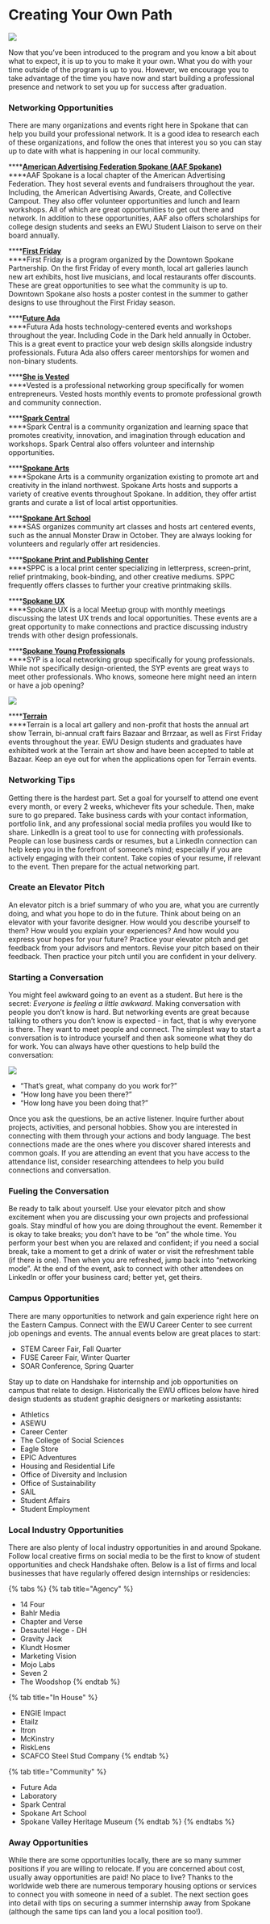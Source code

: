 # Creating Your Own Path

![](../.gitbook/assets/photos.jpg)

Now that you’ve been introduced to the program and you know a bit about what to expect, it is up to you to make it your own. What you do with your time outside of the program is up to you. However, we encourage you to take advantage of the time you have now and start building a professional presence and network to set you up for success after graduation.

### **Networking Opportunities**

There are many organizations and events right here in Spokane that can help you build your professional network. It is a good idea to research each of these organizations, and follow the ones that interest you so you can stay up to date with what is happening in our local community.

\*\*\*\*[**American Advertising Federation Spokane \(AAF Spokane\)**](http://aafspokane.com/)  
****AAF Spokane is a local chapter of the American Advertising Federation. They host several events and fundraisers throughout the year. Including, the American Advertising Awards, Create, and Collective Campout. They also offer volunteer opportunities and lunch and learn workshops. All of which are great opportunities to get out there and network. In addition to these opportunities, AAF also offers scholarships for college design students and seeks an EWU Student Liaison to serve on their board annually.

\*\*\*\*[**First Friday**](https://downtownspokane.org/first-friday/)  
****First Friday is a program organized by the Downtown Spokane Partnership. On the first Friday of every month, local art galleries launch new art exhibits, host live musicians, and local restaurants offer discounts. These are great opportunities to see what the community is up to. Downtown Spokane also hosts a poster contest in the summer to gather designs to use throughout the First Friday season.

\*\*\*\*[**Future Ada**](https://futureada.org/)  
****Futura Ada hosts technology-centered events and workshops throughout the year. Including Code in the Dark held annually in October. This is a great event to practice your web design skills alongside industry professionals. Futura Ada also offers career mentorships for women and non-binary students.

\*\*\*\*[**She is Vested**](https://www.sheisvested.com/)  
****Vested is a professional networking group specifically for women entrepreneurs. Vested hosts monthly events to promote professional growth and community connection.

\*\*\*\*[**Spark Central**](https://spark-central.org/)  
****Spark Central is a community organization and learning space that promotes creativity, innovation, and imagination through education and workshops. Spark Central also offers volunteer and internship opportunities.

\*\*\*\*[**Spokane Arts**](https://spokanearts.org/)  
****Spokane Arts is a community organization existing to promote art and creativity in the inland northwest. Spokane Arts hosts and supports a variety of creative events throughout Spokane. In addition, they offer artist grants and curate a list of local artist opportunities.

\*\*\*\*[**Spokane Art School**](http://spokaneartschool.net/)  
****SAS organizes community art classes and hosts art centered events, such as the annual Monster Draw in October. They are always looking for volunteers and regularly offer art residencies.

\*\*\*\*[**Spokane Print and Publishing Center**](https://www.facebook.com/spokaneprint/)  
****SPPC is a local print center specializing in letterpress, screen-print, relief printmaking, book-binding, and other creative mediums. SPPC frequently offers classes to further your creative printmaking skills.

\*\*\*\*[**Spokane UX**](https://www.spokaneux.com/)  
****Spokane UX is a local Meetup group with monthly meetings discussing the latest UX trends and local opportunities. These events are a great opportunity to make connections and practice discussing industry trends with other design professionals.

\*\*\*\*[**Spokane Young Professionals**](https://www.spokaneux.com/)  
****SYP is a local networking group specifically for young professionals. While not specifically design-oriented, the SYP events are great ways to meet other professionals. Who knows, someone here might need an intern or have a job opening?

![](../.gitbook/assets/journeysindesign.jpg)

\*\*\*\*[**Terrain**](https://www.terrainspokane.com/)  
****Terrain is a local art gallery and non-profit that hosts the annual art show Terrain, bi-annual craft fairs Bazaar and Brrzaar, as well as First Friday events throughout the year. EWU Design students and graduates have exhibited work at the Terrain art show and have been accepted to table at Bazaar. Keep an eye out for when the applications open for Terrain events.

### **Networking Tips**

Getting there is the hardest part. Set a goal for yourself to attend one event every month, or every 2 weeks, whichever fits your schedule. Then, make sure to go prepared. Take business cards with your contact information, portfolio link, and any professional social media profiles you would like to share. LinkedIn is a great tool to use for connecting with professionals. People can lose business cards or resumes, but a LinkedIn connection can help keep you in the forefront of someone’s mind; especially if you are actively engaging with their content. Take copies of your resume, if relevant to the event. Then prepare for the actual networking part.

### **Create an Elevator Pitch**

An elevator pitch is a brief summary of who you are, what you are currently doing, and what you hope to do in the future. Think about being on an elevator with your favorite designer. How would you describe yourself to them? How would you explain your experiences? And how would you express your hopes for your future? Practice your elevator pitch and get feedback from your advisors and mentors. Revise your pitch based on their feedback. Then practice your pitch until you are confident in your delivery.

### **Starting a Conversation**

You might feel awkward going to an event as a student. But here is the secret: _Everyone is feeling a little awkward_. Making conversation with people you don’t know is hard. But networking events are great because talking to others you don’t know is expected - in fact, that is why everyone is there. They want to meet people and connect. The simplest way to start a conversation is to introduce yourself and then ask someone what they do for work. You can always have other questions to help build the conversation:

![](../.gitbook/assets/showcase-_page_16.jpg)

* “That’s great, what company do you work for?”
* “How long have you been there?”
* “How long have you been doing that?”

Once you ask the questions, be an active listener. Inquire further about projects, activities, and personal hobbies. Show you are interested in connecting with them through your actions and body language. The best connections made are the ones where you discover shared interests and common goals. If you are attending an event that you have access to the attendance list, consider researching attendees to help you build connections and conversation.

### **Fueling the Conversation**

Be ready to talk about yourself. Use your elevator pitch and show excitement when you are discussing your own projects and professional goals. Stay mindful of how you are doing throughout the event. Remember it is okay to take breaks; you don’t have to be “on” the whole time. You perform your best when you are relaxed and confident; if you need a social break, take a moment to get a drink of water or visit the refreshment table \(if there is one\). Then when you are refreshed, jump back into “networking mode”. At the end of the event, ask to connect with other attendees on LinkedIn or offer your business card; better yet, get theirs.

### **Campus Opportunities**

There are many opportunities to network and gain experience right here on the Eastern Campus. Connect with the EWU Career Center to see current job openings and events. The annual events below are great places to start:

* STEM Career Fair, Fall Quarter
* FUSE Career Fair, Winter Quarter
* SOAR Conference, Spring Quarter

Stay up to date on Handshake for internship and job opportunities on campus that relate to design. Historically the EWU offices below have hired design students as student graphic designers or marketing assistants:

* Athletics
* ASEWU
* Career Center
* The College of Social Sciences
* Eagle Store
* EPIC Adventures
* Housing and Residential Life
* Office of Diversity and Inclusion
* Office of Sustainability
* SAIL
* Student Affairs
* Student Employment

### **Local Industry Opportunities**

There are also plenty of local industry opportunities in and around Spokane. Follow local creative firms on social media to be the first to know of student opportunities and check Handshake often. Below is a list of firms and local businesses that have regularly offered design internships or residencies:

{% tabs %}
{% tab title="Agency" %}
* 14 Four
* Bahlr Media
* Chapter and Verse
* Desautel Hege - DH
* Gravity Jack
* Klundt Hosmer
* Marketing Vision
* Mojo Labs
* Seven 2
* The Woodshop
{% endtab %}

{% tab title="In House" %}
* ENGIE Impact
* Etailz
* Itron
* McKinstry
* RiskLens
* SCAFCO Steel Stud Company
{% endtab %}

{% tab title="Community" %}
* Future Ada
* Laboratory
* Spark Central
* Spokane Art School
* Spokane Valley Heritage Museum
{% endtab %}
{% endtabs %}

### **Away Opportunities**

While there are some opportunities locally, there are so many summer positions if you are willing to relocate. If you are concerned about cost, usually away opportunities are paid! No place to live? Thanks to the worldwide web there are numerous temporary housing options or services to connect you with someone in need of a sublet. The next section goes into detail with tips on securing a summer internship away from Spokane \(although the same tips can land you a local position too!\).

